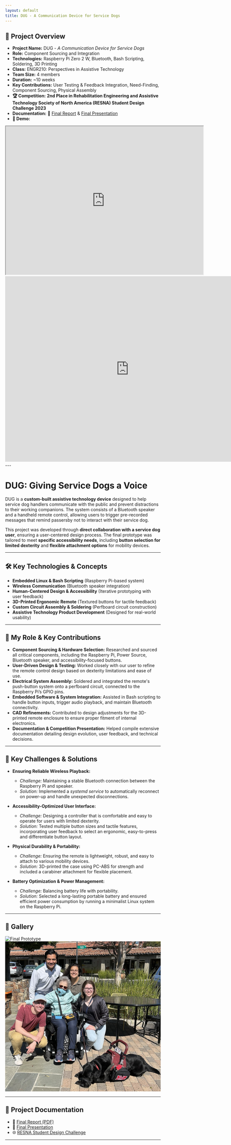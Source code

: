 ```yaml
---
layout: default
title: DUG - A Communication Device for Service Dogs
---
```


## 🚀 **Project Overview**  
- **Project Name:** DUG - *A Communication Device for Service Dogs*  
- **Role:** Component Sourcing and Integration
- **Technologies:** Raspberry Pi Zero 2 W, Bluetooth, Bash Scripting, Soldering, 3D Printing  
- **Class:** ENGR210: Perspectives in Assistive Technology  
- **Team Size:** 4 members  
- **Duration:** ~10 weeks  
- **Key Contributions:** User Testing & Feedback Integration, Need-Finding, Component Sourcing, Physical Assembly
- **🏆 Competition:** **2nd Place in Rehabilitation Engineering and Assistive Technology Society of North America (RESNA) Student Design Challenge 2023**  
- **Documentation:** 📄 <a href="../assets/docs/Final_Report_Team_DUG.pdf" target="_blank" rel="noopener noreferrer">Final Report</a> & <a href="../assets/docs/Final_Presentation_Team_DUG.pdf" target="_blank" rel="noopener noreferrer">Final Presentation </a>  
- **🎥 Demo:**  
<div class="video-container">  
  <iframe src="https://drive.google.com/file/d/1-ASJiJHEltRLDb4_5OTTaip5yUn843Gn/preview" width="640" height="480" allow="autoplay"></iframe>  
</div>  

<div class="pdf-container">
  <iframe src="https://drive.google.com/file/d/1pZtKGCFRtPMgb_O8sjD-Rnyk8t-BIPJf/preview" 
          frameborder="0" 
          width="800" 
          height="600"></iframe>
</div>
---

# **DUG: Giving Service Dogs a Voice**

DUG is a **custom-built assistive technology device** designed to help service dog handlers communicate with the public and prevent distractions to their working companions. The system consists of a Bluetooth speaker and a handheld remote control, allowing users to trigger pre-recorded messages that remind passersby not to interact with their service dog.  

This project was developed through **direct collaboration with a service dog user**, ensuring a user-centered design process. The final prototype was tailored to meet **specific accessibility needs**, including **button selection for limited dexterity** and **flexible attachment options** for mobility devices.

---

## 🛠️ **Key Technologies & Concepts**  
- **Embedded Linux & Bash Scripting** (Raspberry Pi-based system)  
- **Wireless Communication** (Bluetooth speaker integration)  
- **Human-Centered Design & Accessibility** (Iterative prototyping with user feedback)  
- **3D-Printed Ergonomic Remote** (Textured buttons for tactile feedback)  
- **Custom Circuit Assembly & Soldering** (Perfboard circuit construction)  
- **Assistive Technology Product Development** (Designed for real-world usability)  

---

## 👤 **My Role & Key Contributions**  

- **Component Sourcing & Hardware Selection:** Researched and sourced all critical components, including the Raspberry Pi, Power Source, Bluetooth speaker, and accessibility-focused buttons.  
- **User-Driven Design & Testing:** Worked closely with our user to refine the remote control design based on dexterity limitations and ease of use.  
- **Electrical System Assembly:** Soldered and integrated the remote's push-button system onto a perfboard circuit, connected to the Raspberry Pi’s GPIO pins.  
- **Embedded Software & System Integration:** Assisted in Bash scripting to handle button inputs, trigger audio playback, and maintain Bluetooth connectivity.  
- **CAD Refinements:** Contributed to design adjustments for the 3D-printed remote enclosure to ensure proper fitment of internal electronics.  
- **Documentation & Competition Presentation:** Helped compile extensive documentation detailing design evolution, user feedback, and technical decisions.

---

## 🚩 **Key Challenges & Solutions**  

- **Ensuring Reliable Wireless Playback:**  
  - *Challenge:* Maintaining a stable Bluetooth connection between the Raspberry Pi and speaker.  
  - *Solution:* Implemented a *systemd service* to automatically reconnect on power-up and handle unexpected disconnections.  

- **Accessibility-Optimized User Interface:**  
  - *Challenge:* Designing a controller that is comfortable and easy to operate for users with limited dexterity.  
  - *Solution:* Tested multiple button sizes and tactile features, incorporating user feedback to select an ergonomic, easy-to-press and differentiate button layout.  

- **Physical Durability & Portability:**  
  - *Challenge:* Ensuring the remote is lightweight, robust, and easy to attach to various mobility devices.  
  - *Solution:* 3D-printed the case using PC-ABS for strength and included a carabiner attachment for flexible placement.  

- **Battery Optimization & Power Management:**  
  - *Challenge:* Balancing battery life with portability.  
  - *Solution:* Selected a long-lasting portable battery and ensured efficient power consumption by running a minimalist Linux system on the Raspberry Pi.  

---

## 📸 **Gallery**  
 
<div class="image-container">
  <img src="../assets/images/engr210-DUG/DUG_Final.JPG" alt="Final Prototype">
  <img src="../assets/images/engr210-DUG/DUG_Team.jpg" alt="Team View">
</div>

---

## 📂 **Project Documentation**  
- 📄 <a href="../assets/docs/Final_Report_Team_DUG.pdf" target="_blank" rel="noopener noreferrer">Final Report (PDF)</a>  
- 📄 <a href="../assets/docs/Final_Presentation_Team_DUG.pdf" target="_blank" rel="noopener noreferrer">Final Presentation </a>  
- 🌐 <a href="https://www.resna.org/Events/2025-RESNA-Conference/2025-Student-Design-Challenge/2023-Student-Design-Challenge" target="_blank" rel="noopener noreferrer">RESNA Student Design Challenge</a>  

---
